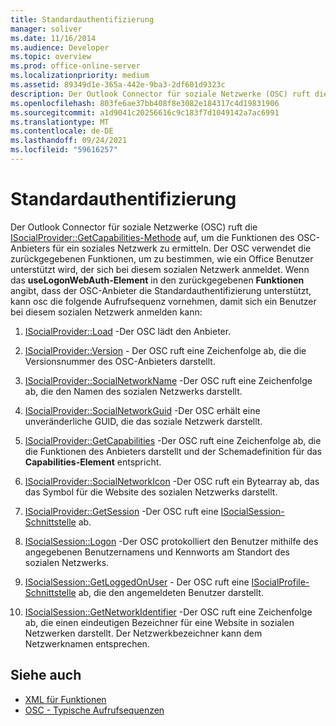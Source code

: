 ```yaml
---
title: Standardauthentifizierung
manager: soliver
ms.date: 11/16/2014
ms.audience: Developer
ms.topic: overview
ms.prod: office-online-server
ms.localizationpriority: medium
ms.assetid: 89349d1e-365a-442e-9ba3-2df601d9323c
description: Der Outlook Connector für soziale Netzwerke (OSC) ruft die ISocialProvider::GetCapabilities-Methode auf, um die Funktionen des OSC-Anbieters für ein soziales Netzwerk zu ermitteln.
ms.openlocfilehash: 803fe6ae37bb408f8e3082e184317c4d19831906
ms.sourcegitcommit: a1d9041c20256616c9c183f7d1049142a7ac6991
ms.translationtype: MT
ms.contentlocale: de-DE
ms.lasthandoff: 09/24/2021
ms.locfileid: "59616257"
---
```

# <a name="basic-authentication"></a>Standardauthentifizierung

Der Outlook Connector für soziale Netzwerke (OSC) ruft die [ISocialProvider::GetCapabilities-Methode](isocialprovider-getcapabilities.md) auf, um die Funktionen des OSC-Anbieters für ein soziales Netzwerk zu ermitteln. Der OSC verwendet die zurückgegebenen Funktionen, um zu bestimmen, wie ein Office Benutzer unterstützt wird, der sich bei diesem sozialen Netzwerk anmeldet. Wenn das **useLogonWebAuth-Element** in den zurückgegebenen **Funktionen** angibt, dass der OSC-Anbieter die Standardauthentifizierung unterstützt, kann osc die folgende Aufrufsequenz vornehmen, damit sich ein Benutzer bei diesem sozialen Netzwerk anmelden kann: 
  
1. [ISocialProvider::Load](isocialprovider-load.md) -Der OSC lädt den Anbieter. 
    
2. [ISocialProvider::Version](isocialprovider-version.md) - Der OSC ruft eine Zeichenfolge ab, die die Versionsnummer des OSC-Anbieters darstellt. 
    
3. [ISocialProvider::SocialNetworkName](isocialprovider-socialnetworkname.md) -Der OSC ruft eine Zeichenfolge ab, die den Namen des sozialen Netzwerks darstellt. 
    
4. [ISocialProvider::SocialNetworkGuid](isocialprovider-socialnetworkguid.md) -Der OSC erhält eine unveränderliche GUID, die das soziale Netzwerk darstellt. 
    
5. [ISocialProvider::GetCapabilities](isocialprovider-getcapabilities.md) -Der OSC ruft eine Zeichenfolge ab, die die Funktionen des Anbieters darstellt und der Schemadefinition für das **Capabilities-Element** entspricht. 
    
6. [ISocialProvider::SocialNetworkIcon](isocialprovider-socialnetworkicon.md) -Der OSC ruft ein Bytearray ab, das das Symbol für die Website des sozialen Netzwerks darstellt. 
    
7. [ISocialProvider::GetSession](isocialprovider-getsession.md) -Der OSC ruft eine [ISocialSession-Schnittstelle](isocialsessioniunknown.md) ab. 
    
8. [ISocialSession::Logon](isocialsession-logon.md) -Der OSC protokolliert den Benutzer mithilfe des angegebenen Benutzernamens und Kennworts am Standort des sozialen Netzwerks. 
    
9. [ISocialSession::GetLoggedOnUser](isocialsession-getloggedonuser.md) - Der OSC ruft eine [ISocialProfile-Schnittstelle](isocialprovideriunknown.md) ab, die den angemeldeten Benutzer darstellt. 
    
10. [ISocialSession::GetNetworkIdentifier](isocialsession-getnetworkidentifier.md) -Der OSC ruft eine Zeichenfolge ab, die einen eindeutigen Bezeichner für eine Website in sozialen Netzwerken darstellt. Der Netzwerkbezeichner kann dem Netzwerknamen entsprechen. 
    
## <a name="see-also"></a>Siehe auch

- [XML für Funktionen](xml-for-capabilities.md)
- [OSC - Typische Aufrufsequenzen](osc-typical-calling-sequences.md)

